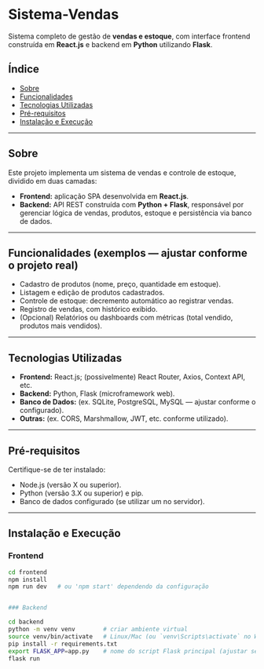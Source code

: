 # Sistema-Vendas

Sistema completo de gestão de **vendas e estoque**, com interface frontend construída em **React.js** e backend em **Python** utilizando **Flask**.

## Índice

- [Sobre](#sobre)
- [Funcionalidades](#funcionalidades)
- [Tecnologias Utilizadas](#tecnologias-utilizadas)
- [Pré-requisitos](#pré-requisitos)
- [Instalação e Execução](#instalação-e-execução)


---

## Sobre

Este projeto implementa um sistema de vendas e controle de estoque, dividido em duas camadas:  
- **Frontend:** aplicação SPA desenvolvida em **React.js**.  
- **Backend:** API REST construída com **Python + Flask**, responsável por gerenciar lógica de vendas, produtos, estoque e persistência via banco de dados.

---

## Funcionalidades (exemplos — ajustar conforme o projeto real)

- Cadastro de produtos (nome, preço, quantidade em estoque).  
- Listagem e edição de produtos cadastrados.  
- Controle de estoque: decremento automático ao registrar vendas.  
- Registro de vendas, com histórico exibido.  
- (Opcional) Relatórios ou dashboards com métricas (total vendido, produtos mais vendidos).

---

## Tecnologias Utilizadas

- **Frontend:** React.js; (possivelmente) React Router, Axios, Context API, etc.  
- **Backend:** Python, Flask (microframework web).  
- **Banco de Dados:** (ex. SQLite, PostgreSQL, MySQL — ajustar conforme o configurado).  
- **Outras:** (ex. CORS, Marshmallow, JWT, etc. conforme utilizado).

---

## Pré-requisitos

Certifique-se de ter instalado:

- Node.js (versão X ou superior).  
- Python (versão 3.X ou superior) e pip.  
- Banco de dados configurado (se utilizar um no servidor).

---

## Instalação e Execução

### Frontend

```bash
cd frontend
npm install
npm run dev   # ou 'npm start' dependendo da configuração


### Backend

cd backend
python -m venv venv        # criar ambiente virtual
source venv/bin/activate   # Linux/Mac (ou `venv\Scripts\activate` no Windows)
pip install -r requirements.txt
export FLASK_APP=app.py    # nome do script Flask principal (ajustar se diferente)
flask run
